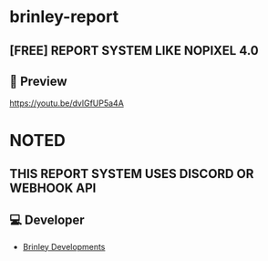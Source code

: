 # brinley-report
## [FREE] REPORT SYSTEM LIKE NOPIXEL 4.0

## 👀 Preview
https://youtu.be/dvlGfUP5a4A

# NOTED

## THIS REPORT SYSTEM USES DISCORD OR WEBHOOK API

## 💻 Developer
- [Brinley Developments](https://discord.gg/rMKqYrpn8G)
